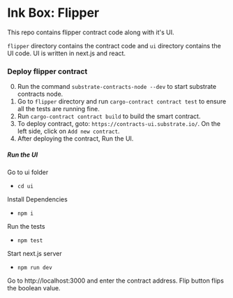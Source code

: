 # Ink Box: Flipper

This repo contains flipper contract code along with it's UI.

`flipper` directory contains the contract code and `ui` directory contains the UI code. UI is written in next.js and react.

### Deploy flipper contract
0. Run the command `substrate-contracts-node --dev` to start substrate contracts node.
1. Go to `flipper` directory and run `cargo-contract contract test` to ensure all the tests are running fine.
2. Run `cargo-contract contract build` to build the smart contract.
3. To deploy contract, goto: `https://contracts-ui.substrate.io/`. On the left side, click on `Add new contract`.
4. After deploying the contract, Run the UI.

##### Run the UI
Go to ui folder

- `cd ui`

Install Dependencies

- `npm i`

Run the tests

 - `npm test`

Start next.js server

- `npm run dev`

Go to http://localhost:3000 and enter the contract address. Flip button flips the boolean value.
